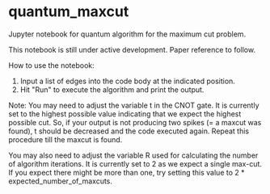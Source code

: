# quantum_maxcut
Jupyter notebook for quantum algorithm for the maximum cut problem.

This notebook is still under active development.
Paper reference to follow.

How to use the notebook:
1. Input a list of edges into the code body at the indicated position. 
2. Hit "Run" to execute the algorithm and print the output. 

Note: 
You may need to adjust the variable t in the CNOT gate. It is currently set to the highest possible value indicating that we expect the highest possible cut. So, if your output is not producing two spikes (= a maxcut was found), t should be decreased and the code executed again. Repeat this procedure till the maxcut is found.

You may also need to adjust the variable R used for calculating the number of algorithm iterations. It is currently set to 2 as we expect a single max-cut. If you expect there might be more than one, try setting this value to 2 * expected_number_of_maxcuts.
